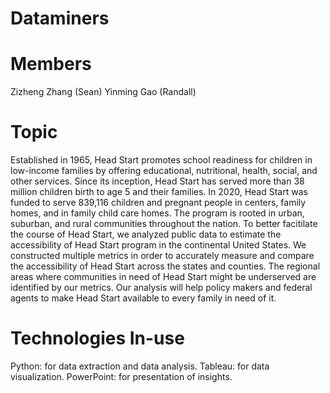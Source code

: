 # Dataminers

# Members
Zizheng  Zhang (Sean)
Yinming Gao (Randall)

# Topic
Established in 1965, Head Start promotes school readiness for children in low-income families by offering educational, nutritional, health, social, and other services. Since its inception, Head Start has served more than 38 million children birth to age 5 and their families. In 2020, Head Start was funded to serve 839,116 children and pregnant people in centers, family homes, and in family child care homes. The program is rooted in urban, suburban, and rural communities throughout the nation.
To better facitilate the course of Head Start, we analyzed public data to estimate the accessibility of Head Start program in the continental United States. We constructed multiple metrics in order to accurately measure and compare the accessibility of Head Start across the states and counties. The regional areas where communities in need of Head Start might be underserved are identified by our metrics. Our analysis will help policy makers and federal agents to make Head Start available to every family in need of it.

# Technologies In-use
Python: for data extraction and data analysis.
Tableau: for data visualization.
PowerPoint: for presentation of insights.
